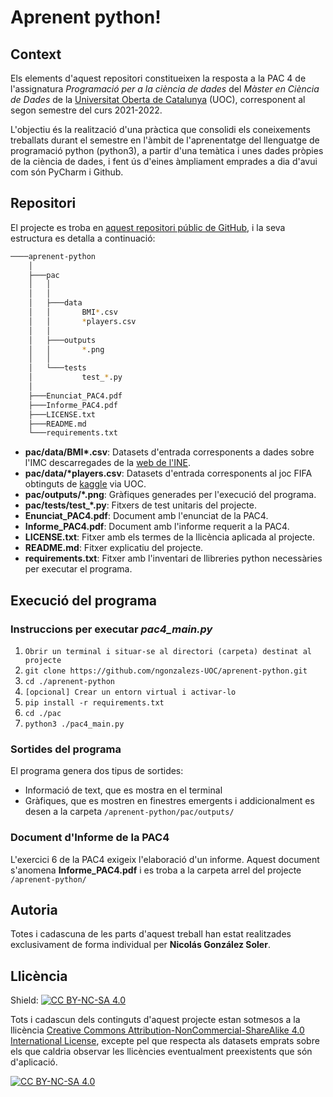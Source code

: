 # Aprenent python!

## Context

Els elements d'aquest repositori constitueixen la resposta a la PAC 4 de l'assignatura *Programació per a la ciència de dades* del *Màster en Ciència de Dades* de la [Universitat Oberta de Catalunya](https://www.uoc.edu/portal/ca/index.html) (UOC), corresponent al segon semestre del curs 2021-2022.

L'objectiu és la realització d'una pràctica que consolidi els coneixements treballats durant el semestre en l'àmbit de l'aprenentatge del llenguatge de programació python (python3), a partir d'una temàtica i unes dades pròpies de la ciència de dades, i fent ús d'eines àmpliament emprades a dia d'avui com són PyCharm i Github.

## Repositori

El projecte es troba en [aquest repositori públic de GitHub](https://github.com/ngonzalezs-UOC/aprenent-python), i la seva estructura es detalla a continuació: 

```bash
────aprenent-python
    │
    ├───pac
    │   │     
    │   │
    │   ├───data
    │   │       BMI*.csv
    │   │       *players.csv
    │   │
    │   ├───outputs
    │   │       *.png
    │   │
    │   └───tests
    │           test_*.py
    │
    ├───Enunciat_PAC4.pdf
    ├───Informe_PAC4.pdf
    ├───LICENSE.txt
    ├───README.md
    └───requirements.txt

```
- **pac/data/BMI\*.csv**: Datasets d'entrada corresponents a dades sobre l'IMC descarregades de la [web de l'INE](https://www.ine.es/jaxiPx/Tabla.htm?path=/t15/p420/a2019/p03/l0/&file=01001.px&L=1).
- **pac/data/\*players.csv**: Datasets d'entrada corresponents al joc FIFA obtinguts de [kaggle](https://www.kaggle.com/datasets/stefanoleone992/fifa-22-complete-player-dataset) via UOC.
- **pac/outputs/\*.png**: Gràfiques generades per l'execució del programa.
- **pac/tests/test_\*.py**: Fitxers de test unitaris del projecte.
- **Enunciat_PAC4.pdf**: Document amb l'enunciat de la PAC4.
- **Informe_PAC4.pdf**: Document amb l'informe requerit a la PAC4.
- **LICENSE.txt**: Fitxer amb els termes de la llicència aplicada al projecte.
- **README.md**: Fitxer explicatiu del projecte.
- **requirements.txt**: Fitxer amb l'inventari de llibreries python necessàries per executar el programa.

## Execució del programa

### Instruccions per executar *pac4_main.py*

1. `Obrir un terminal i situar-se al directori (carpeta) destinat al projecte`
2. `git clone https://github.com/ngonzalezs-UOC/aprenent-python.git`
3. `cd ./aprenent-python`
4. `[opcional] Crear un entorn virtual i activar-lo`
5. `pip install -r requirements.txt`
6. `cd ./pac`
7. `python3 ./pac4_main.py`

### Sortides del programa

El programa genera dos tipus de sortides:
- Informació de text, que es mostra en el terminal
- Gràfiques, que es mostren en finestres emergents i addicionalment es desen a la carpeta `/aprenent-python/pac/outputs/`

### Document d'Informe de la PAC4

L'exercici 6 de la PAC4 exigeix l'elaboració d'un informe. Aquest document s'anomena **Informe_PAC4.pdf** i es troba a la carpeta arrel del projecte `/aprenent-python/`

## Autoria

Totes i cadascuna de les parts d'aquest treball han estat realitzades exclusivament de forma individual per **Nicolás González Soler**.

## Llicència

Shield: [![CC BY-NC-SA 4.0][cc-by-nc-sa-shield]][cc-by-nc-sa]

Tots i cadascun dels continguts d'aquest projecte estan sotmesos a la llicència
[Creative Commons Attribution-NonCommercial-ShareAlike 4.0 International License][cc-by-nc-sa], excepte pel que respecta als datasets emprats sobre els que caldria observar les llicències eventualment preexistents que són d'aplicació.

[![CC BY-NC-SA 4.0][cc-by-nc-sa-image]][cc-by-nc-sa]

[cc-by-nc-sa]: http://creativecommons.org/licenses/by-nc-sa/4.0/
[cc-by-nc-sa-image]: https://licensebuttons.net/l/by-nc-sa/4.0/88x31.png
[cc-by-nc-sa-shield]: https://img.shields.io/badge/License-CC%20BY--NC--SA%204.0-lightgrey.svg
